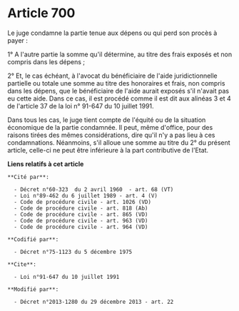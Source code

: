 # Article 700

Le juge condamne la partie tenue aux dépens ou qui perd son procès à payer : 

1° A l'autre partie la somme qu'il détermine, au titre des frais exposés et non compris dans les dépens ; 

2° Et, le cas échéant, à l'avocat du bénéficiaire de l'aide juridictionnelle partielle ou totale une somme au titre des
honoraires et frais, non compris dans les dépens, que le bénéficiaire de l'aide aurait exposés s'il n'avait pas eu cette
aide. Dans ce cas, il est procédé comme il est dit aux alinéas 3 et 4 de l'article 37 de la loi n° 91-647 du 10 juillet
1991. 

Dans tous les cas, le juge tient compte de l'équité ou de la situation économique de la partie condamnée. Il peut, même
d'office, pour des raisons tirées des mêmes considérations, dire qu'il n'y a pas lieu à ces condamnations. Néanmoins, s'il
alloue une somme au titre du 2° du présent article, celle-ci ne peut être inférieure à la part contributive de l'Etat.

**Liens relatifs à cet article**

	**Cité par**:

	  - Décret n°60-323  du 2 avril 1960  - art. 68 (VT)
	  - Loi n°89-462 du 6 juillet 1989 - art. 4 (V)
	  - Code de procédure civile - art. 1026 (VD)
	  - Code de procédure civile - art. 818 (Ab)
	  - Code de procédure civile - art. 865 (VD)
	  - Code de procédure civile - art. 963 (VD)
	  - Code de procédure civile - art. 964 (VD)

	**Codifié par**:

	  - Décret n°75-1123 du 5 décembre 1975

	**Cite**:

	  - Loi n°91-647 du 10 juillet 1991

	**Modifié par**:

	  - Décret n°2013-1280 du 29 décembre 2013 - art. 22
